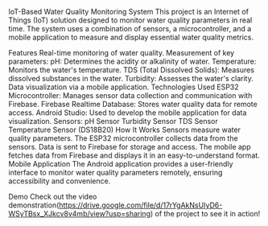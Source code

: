 IoT-Based Water Quality Monitoring System
This project is an Internet of Things (IoT) solution designed to monitor water quality parameters in real time. The system uses a combination of sensors, a microcontroller, and a mobile application to measure and display essential water quality metrics.

Features
Real-time monitoring of water quality.
Measurement of key parameters:
pH: Determines the acidity or alkalinity of water.
Temperature: Monitors the water's temperature.
TDS (Total Dissolved Solids): Measures dissolved substances in the water.
Turbidity: Assesses the water's clarity.
Data visualization via a mobile application.
Technologies Used
ESP32 Microcontroller: Manages sensor data collection and communication with Firebase.
Firebase Realtime Database: Stores water quality data for remote access.
Android Studio: Used to develop the mobile application for data visualization.
Sensors:
pH Sensor
Turbidity Sensor
TDS Sensor
Temperature Sensor (DS18B20)
How It Works
Sensors measure water quality parameters.
The ESP32 microcontroller collects data from the sensors.
Data is sent to Firebase for storage and access.
The mobile app fetches data from Firebase and displays it in an easy-to-understand format.
Mobile Application
The Android application provides a user-friendly interface to monitor water quality parameters remotely, ensuring accessibility and convenience.

Demo
Check out the video demonstration(https://drive.google.com/file/d/17rYgAkNsUIyD6-WSyTBsx_XJkcv8v4mb/view?usp=sharing) of the project to see it in action!
